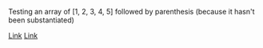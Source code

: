 Testing an array of [1, 2, 3, 4, 5] followed by parenthesis (because it hasn't been substantiated)

[Link](https://something.com)
[Link](some-page.html)
